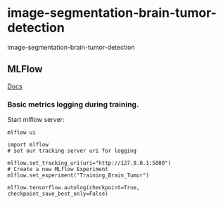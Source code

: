 # image-segmentation-brain-tumor-detection

image-segmentation-brain-tumor-detection

## MLFlow

[Docs](https://mlflow.org/docs/latest/getting-started/index.html)

### Basic metrics logging during training.

Start mlflow server:

```
mlflow ui
```

```
import mlflow
# Set our tracking server uri for logging

mlflow.set_tracking_uri(uri="http://127.0.0.1:5000")
# Create a new MLflow Experiment
mlflow.set_experiment("Training_Brain_Tumor")

mlflow.tensorflow.autolog(checkpoint=True, checkpoint_save_best_only=False)
```
